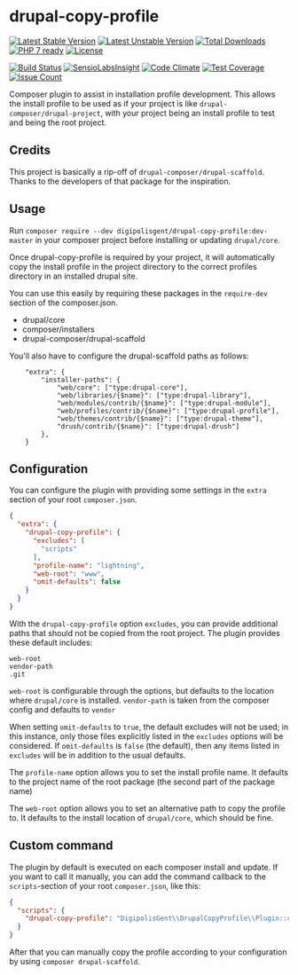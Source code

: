 # drupal-copy-profile

[![Latest Stable Version](https://poser.pugx.org/digipolisgent/drupal-copy-profile/v/stable)](https://packagist.org/packages/digipolisgent/drupal-copy-profile)
[![Latest Unstable Version](https://poser.pugx.org/digipolisgent/drupal-copy-profile/v/unstable)](https://packagist.org/packages/digipolisgent/drupal-copy-profile)
[![Total Downloads](https://poser.pugx.org/digipolisgent/drupal-copy-profile/downloads)](https://packagist.org/packages/digipolisgent/drupal-copy-profile)
[![PHP 7 ready](http://php7ready.timesplinter.ch/digipolisgent/drupal-copy-profile/develop/badge.svg)](https://travis-ci.org/digipolisgent/drupal-copy-profile)
[![License](https://poser.pugx.org/digipolisgent/drupal-copy-profile/license)](https://packagist.org/packages/digipolisgent/drupal-copy-profile)

[![Build Status](https://travis-ci.org/digipolisgent/drupal-copy-profile.svg?branch=develop)](https://travis-ci.org/digipolisgent/drupal-copy-profile)
[![SensioLabsInsight](https://insight.sensiolabs.com/projects/a0ef4f50-4a6c-4db7-9e4b-03847fab3673/mini.png)](https://insight.sensiolabs.com/projects/a0ef4f50-4a6c-4db7-9e4b-03847fab3673)
[![Code Climate](https://codeclimate.com/github/digipolisgent/drupal-copy-profile/badges/gpa.svg)](https://codeclimate.com/github/digipolisgent/drupal-copy-profile)
[![Test Coverage](https://codeclimate.com/github/digipolisgent/drupal-copy-profile/badges/coverage.svg)](https://codeclimate.com/github/digipolisgent/drupal-copy-profile/coverage)
[![Issue Count](https://codeclimate.com/github/digipolisgent/drupal-copy-profile/badges/issue_count.svg)](https://codeclimate.com/github/digipolisgent/drupal-copy-profile)

Composer plugin to assist in installation profile development. This allows the install
profile to be used as if your project is like `drupal-composer/drupal-project`, with
your project being an install profile to test and being the root project.

## Credits

This project is basically a rip-off of `drupal-composer/drupal-scaffold`. Thanks
to the developers of that package for the inspiration.

## Usage

Run `composer require --dev digipolisgent/drupal-copy-profile:dev-master` in your
composer project before installing or updating `drupal/core`.

Once drupal-copy-profile is required by your project, it will automatically copy
the install profile in the project directory to the correct profiles directory in
an installed drupal site.

You can use this easily by requiring these packages in the `require-dev` section
of the composer.json.

* drupal/core
* composer/installers
* drupal-composer/drupal-scaffold

You'll also have to configure the drupal-scaffold paths as follows:

```
    "extra": {
        "installer-paths": {
            "web/core": ["type:drupal-core"],
            "web/libraries/{$name}": ["type:drupal-library"],
            "web/modules/contrib/{$name}": ["type:drupal-module"],
            "web/profiles/contrib/{$name}": ["type:drupal-profile"],
            "web/themes/contrib/{$name}": ["type:drupal-theme"],
            "drush/contrib/{$name}": ["type:drupal-drush"]
        },
    }
```

## Configuration

You can configure the plugin with providing some settings in the `extra` section
of your root `composer.json`.

```json
{
  "extra": {
    "drupal-copy-profile": {
      "excludes": [
        "scripts"
      ],
      "profile-name": "lightning",
      "web-root": "www",
      "omit-defaults": false
    }
  }
}
```

With the `drupal-copy-profile` option `excludes`, you can provide additional paths
that should not be copied from the root project. The plugin provides these default
includes:

```
web-root
vendor-path
.git
```

`web-root` is configurable through the options, but defaults to the location where
`drupal/core` is installed. `vendor-path` is taken from the composer config and
defaults to `vendor`

When setting `omit-defaults` to `true`, the default excludes will not be used; in
this instance, only those files explicitly listed in the `excludes` options will
be considered. If `omit-defaults` is `false` (the default), then any items listed
in `excludes` will be in addition to the usual defaults.

The `profile-name` option allows you to set the install profile name. It defaults
to the project name of the root package (the second part of the package name)

The `web-root` option allows you to set an alternative path to copy the profile to.
It defaults to the install location of `drupal/core`, which should be fine.

## Custom command

The plugin by default is executed on each composer install and update. If you want
to call it manually, you can add the command callback to the `scripts`-section of
your root `composer.json`, like this:

```json
{
  "scripts": {
    "drupal-copy-profile": "DigipolisGent\\DrupalCopyProfile\\Plugin::copyProfile"
  }
}
```

After that you can manually copy the profile according to your configuration by
using `composer drupal-scaffold`.
